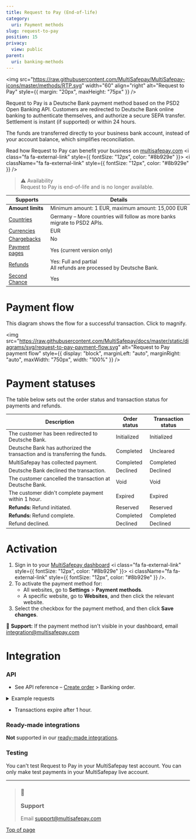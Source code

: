 ```yaml
---
title: Request to Pay (End-of-life)
category:
  uri: Payment methods
slug: request-to-pay
position: 15
privacy:
  view: public
parent:
  uri: banking-methods
---
```

<img src="https://raw.githubusercontent.com/MultiSafepay/MultiSafepay-icons/master/methods/RTP.svg" width="60" align="right" alt="Request to Pay" style={{ margin: "20px", maxHeight: "75px" }} />

Request to Pay is a Deutsche Bank payment method based on the PSD2 Open Banking API. Customers are redirected to Deutsche Bank online banking to authenticate themselves, and authorize a secure SEPA transfer. <Glossary>Settlement</Glossary> is instant (if supported) or within 24 hours.

The funds are transferred directly to your business bank account, instead of your account balance, which simplifies reconciliation.

Read how Request to Pay can benefit your business on <a href="https://www.multisafepay.com/solutions/payment-methods/request-to-pay" target="_blank">multisafepay.com</a> <i class="fa fa-external-link" style={{ fontSize: "12px", color: "#8b929e" }}></i> <i className="fa fa-external-link" style={{ fontSize: "12px", color: "#8b929e" }} />

> ⚠️ Availability\
> Request to Pay is end-of-life and is no longer available.

| Supports                                                      | Details                                                                  |
| ------------------------------------------------------------- | ------------------------------------------------------------------------ |
| **Amount limits**                                             | Minimum amount: 1 EUR, maximum amount: 15,000 EUR                        |
| [Countries](/docs/payment-methods#payment-methods-by-country) | Germany – More countries will follow as more banks migrate to PSD2 APIs. |
| [Currencies](/docs/currencies/)                               | EUR                                                                      |
| [Chargebacks](/docs/chargebacks/)                             | No                                                                       |
| [Payment pages](/docs/payment-pages/)                         | Yes (current version only)                                               |
| [Refunds](/docs/refund-payments/)                             | Yes: Full and partial <br /> All refunds are processed by Deutsche Bank. |
| [Second Chance](/docs/second-chance/)                         | Yes                                                                      |

# Payment flow

This diagram shows the flow for a successful transaction. Click to magnify.

<img src="https://raw.githubusercontent.com/MultiSafepay/docs/master/static/diagrams/svg/request-to-pay-payment-flow.svg" alt="Request to Pay payment flow" style={{ display: "block", marginLeft: "auto", marginRight: "auto", maxWidth: "750px", width: "100%" }} />

# Payment statuses

The table below sets out the <Glossary>order status</Glossary> and <Glossary>transaction status</Glossary> for payments and refunds.

| Description                                                                 | Order status | Transaction status |
| --------------------------------------------------------------------------- | ------------ | ------------------ |
| The customer has been redirected to Deutsche Bank.                          | Initialized  | Initialized        |
| Deutsche Bank has authorized the transaction and is transferring the funds. | Completed    | Uncleared          |
| MultiSafepay has collected payment.                                         | Completed    | Completed          |
| Deutsche Bank declined the transaction.                                     | Declined     | Declined           |
| The customer cancelled the transaction at Deutsche Bank.                    | Void         | Void               |
| The customer didn't complete payment within 1 hour.                         | Expired      | Expired            |
| **Refunds:** Refund initiated.                                              | Reserved     | Reserved           |
| **Refunds:** Refund complete.                                               | Completed    | Completed          |
| Refund declined.                                                            | Declined     | Declined           |

# Activation

1. Sign in to your <a href="https://merchant.multisafepay.com" target="_blank">MultiSafepay dashboard</a> <i class="fa fa-external-link" style={{ fontSize: "12px", color: "#8b929e" }}></i> <i className="fa fa-external-link" style={{ fontSize: "12px", color: "#8b929e" }} />.
2. To activate the payment method for:
   * All websites, go to **Settings** > **Payment methods**.
   * A specific website, go to **Websites**, and then click the relevant website.
3. Select the checkbox for the payment method, and then click **Save changes**.

💬  **Support:** If the payment method isn't visible in your dashboard, email [integration@multisafepay.com](mailto:integration@multisafepay.com)

# Integration

### API

* See API reference – [Create order](/reference/createorder/) > Banking order.

<details id="example-requests">
  <summary>Example requests</summary>

  <br />

  For example requests, on the [Create order](/reference/createorder/) page, in the black sandbox, see **Examples** > **Request to Pay direct/redirect**.

  <div style={{ textAlign: "center" }}>
    <img src="https://raw.githubusercontent.com/MultiSafepay/docs/refs/heads/master/static/gifs/sandbox-test.gif" alt="MultiSafepay Sandbox Test Process GIF" style={{ width: "40%", height: "auto" }} />
  </div>
</details>

* Transactions expire after 1 hour.

### Ready-made integrations

**Not** supported in our [ready-made integrations](/docs/our-integrations/).

### Testing

You can't test Request to Pay in your MultiSafepay test account. You can only make test payments in your MultiSafepay live account.

***

<blockquote class="callout callout_info">
    <h3 class="callout-heading false">
        <span class="callout-icon">💬</span>
        <p>Support</p>
    </h3>
    <p>Email <a href="mailto:support@multisafepay.com">support@multisafepay.com</a></p>
</blockquote>

[Top of page](#)